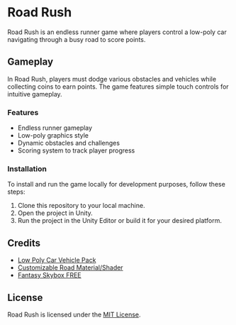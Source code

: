 # Road Rush

Road Rush is an endless runner game where players control a low-poly car navigating through a busy road to score points.

## Gameplay

In Road Rush, players must dodge various obstacles and vehicles while collecting coins to earn points. The game features simple touch controls for intuitive gameplay.

### Features

- Endless runner gameplay
- Low-poly graphics style
- Dynamic obstacles and challenges
- Scoring system to track player progress

### Installation

To install and run the game locally for development purposes, follow these steps:

1. Clone this repository to your local machine.
2. Open the project in Unity.
3. Run the project in the Unity Editor or build it for your desired platform.

## Credits

- [Low Poly Car Vehicle Pack](https://assetstore.unity.com/packages/3d/vehicles/land/low-poly-car-vehicle-pack-259182)
- [Customizable Road Material/Shader](https://assetstore.unity.com/packages/vfx/shaders/substances/customizable-road-material-shader-260181)
- [Fantasy Skybox FREE](https://assetstore.unity.com/packages/2d/textures-materials/sky/fantasy-skybox-free-18353)

## License

Road Rush is licensed under the [MIT License](LICENSE).
